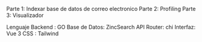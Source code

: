 Parte 1: Indexar base de datos de correo electronico
Parte 2: Profiling
Parte 3: Visualizador

Lenguaje Backend : GO
Base de Datos: ZincSearch
API Router: chi
Interfaz: Vue 3
CSS : Tailwind